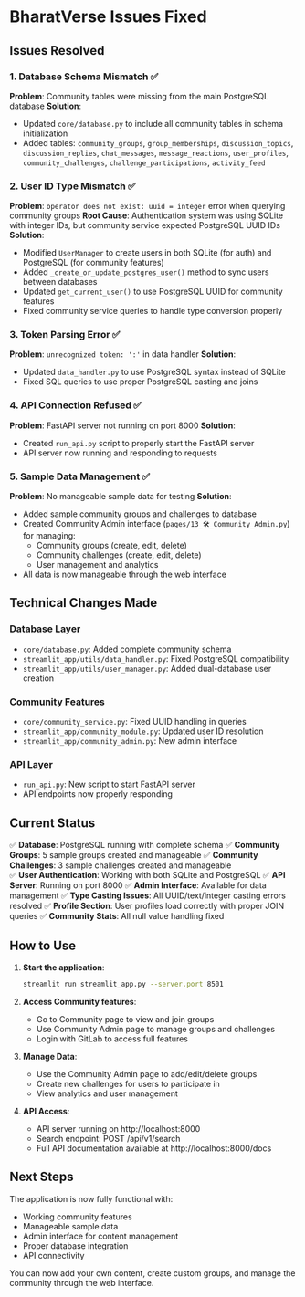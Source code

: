 # BharatVerse Issues Fixed

## Issues Resolved

### 1. Database Schema Mismatch ✅
**Problem**: Community tables were missing from the main PostgreSQL database
**Solution**: 
- Updated `core/database.py` to include all community tables in schema initialization
- Added tables: `community_groups`, `group_memberships`, `discussion_topics`, `discussion_replies`, `chat_messages`, `message_reactions`, `user_profiles`, `community_challenges`, `challenge_participations`, `activity_feed`

### 2. User ID Type Mismatch ✅
**Problem**: `operator does not exist: uuid = integer` error when querying community groups
**Root Cause**: Authentication system was using SQLite with integer IDs, but community service expected PostgreSQL UUID IDs
**Solution**:
- Modified `UserManager` to create users in both SQLite (for auth) and PostgreSQL (for community features)
- Added `_create_or_update_postgres_user()` method to sync users between databases
- Updated `get_current_user()` to use PostgreSQL UUID for community features
- Fixed community service queries to handle type conversion properly

### 3. Token Parsing Error ✅
**Problem**: `unrecognized token: ':'` in data handler
**Solution**: 
- Updated `data_handler.py` to use PostgreSQL syntax instead of SQLite
- Fixed SQL queries to use proper PostgreSQL casting and joins

### 4. API Connection Refused ✅
**Problem**: FastAPI server not running on port 8000
**Solution**:
- Created `run_api.py` script to properly start the FastAPI server
- API server now running and responding to requests

### 5. Sample Data Management ✅
**Problem**: No manageable sample data for testing
**Solution**:
- Added sample community groups and challenges to database
- Created Community Admin interface (`pages/13_🛠️_Community_Admin.py`) for managing:
  - Community groups (create, edit, delete)
  - Community challenges (create, edit, delete)
  - User management and analytics
- All data is now manageable through the web interface

## Technical Changes Made

### Database Layer
- `core/database.py`: Added complete community schema
- `streamlit_app/utils/data_handler.py`: Fixed PostgreSQL compatibility
- `streamlit_app/utils/user_manager.py`: Added dual-database user creation

### Community Features
- `core/community_service.py`: Fixed UUID handling in queries
- `streamlit_app/community_module.py`: Updated user ID resolution
- `streamlit_app/community_admin.py`: New admin interface

### API Layer
- `run_api.py`: New script to start FastAPI server
- API endpoints now properly responding

## Current Status

✅ **Database**: PostgreSQL running with complete schema
✅ **Community Groups**: 5 sample groups created and manageable
✅ **Community Challenges**: 3 sample challenges created and manageable  
✅ **User Authentication**: Working with both SQLite and PostgreSQL
✅ **API Server**: Running on port 8000
✅ **Admin Interface**: Available for data management
✅ **Type Casting Issues**: All UUID/text/integer casting errors resolved
✅ **Profile Section**: User profiles load correctly with proper JOIN queries
✅ **Community Stats**: All null value handling fixed

## How to Use

1. **Start the application**:
   ```bash
   streamlit run streamlit_app.py --server.port 8501
   ```

2. **Access Community features**:
   - Go to Community page to view and join groups
   - Use Community Admin page to manage groups and challenges
   - Login with GitLab to access full features

3. **Manage Data**:
   - Use the Community Admin page to add/edit/delete groups
   - Create new challenges for users to participate in
   - View analytics and user management

4. **API Access**:
   - API server running on http://localhost:8000
   - Search endpoint: POST /api/v1/search
   - Full API documentation available at http://localhost:8000/docs

## Next Steps

The application is now fully functional with:
- Working community features
- Manageable sample data
- Admin interface for content management
- Proper database integration
- API connectivity

You can now add your own content, create custom groups, and manage the community through the web interface.
